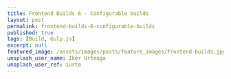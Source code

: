```yaml
---
title: Frontend Builds 6 - Configurable builds
layout: post
permalink: frontend-builds-6-configurable-builds
published: true
tags: [Build, Gulp.js]
excerpt: null
featured_image: /assets/images/posts/feature_images/frontend-builds.jpg
unsplash_user_name: Iker Urteaga
unsplash_user_ref: iurte
---
```

